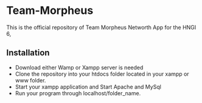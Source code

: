 # Team-Morpheus

This is the official repository of Team Morpheus Networth App for the HNGI 6,


## Installation

- Download either Wamp or Xampp server is needed
- Clone the repository into your htdocs folder located in your xampp or www folder.
- Start your xampp application and Start Apache and MySql 
- Run your program through localhost/folder_name.
